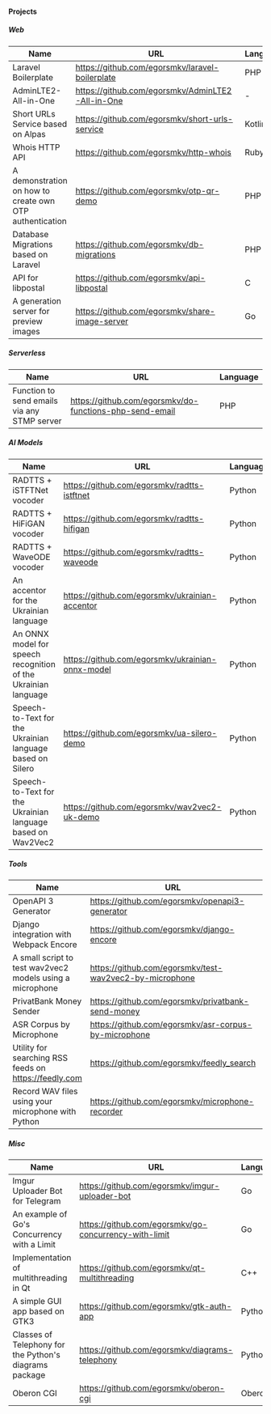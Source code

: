 #### Projects

##### Web

| Name | URL | Language |
|-|-|-|
|Laravel Boilerplate|https://github.com/egorsmkv/laravel-boilerplate|PHP|
|AdminLTE2-All-in-One|https://github.com/egorsmkv/AdminLTE2-All-in-One|-|
|Short URLs Service based on Alpas|https://github.com/egorsmkv/short-urls-service|Kotlin|
|Whois HTTP API|https://github.com/egorsmkv/http-whois|Ruby|
|A demonstration on how to create own OTP authentication|https://github.com/egorsmkv/otp-qr-demo|PHP|
|Database Migrations based on Laravel|https://github.com/egorsmkv/db-migrations|PHP|
|API for libpostal|https://github.com/egorsmkv/api-libpostal|C|
|A generation server for preview images|https://github.com/egorsmkv/share-image-server|Go|

##### Serverless

| Name | URL | Language |
|-|-|-|
|Function to send emails via any STMP server|https://github.com/egorsmkv/do-functions-php-send-email|PHP|

##### AI Models

| Name | URL | Language |
|-|-|-|
|RADTTS + iSTFTNet vocoder|https://github.com/egorsmkv/radtts-istftnet|Python|
|RADTTS + HiFiGAN vocoder|https://github.com/egorsmkv/radtts-hifigan|Python|
|RADTTS + WaveODE vocoder|https://github.com/egorsmkv/radtts-waveode|Python|
|An accentor for the Ukrainian language|https://github.com/egorsmkv/ukrainian-accentor|Python|
|An ONNX model for speech recognition of the Ukrainian language|https://github.com/egorsmkv/ukrainian-onnx-model|Python|
|Speech-to-Text for the Ukrainian language based on Silero|https://github.com/egorsmkv/ua-silero-demo|Python|
|Speech-to-Text for the Ukrainian language based on Wav2Vec2|https://github.com/egorsmkv/wav2vec2-uk-demo|Python|

##### Tools

| Name | URL | Language |
|-|-|-|
|OpenAPI 3 Generator|https://github.com/egorsmkv/openapi3-generator|Python|
|Django integration with Webpack Encore|https://github.com/egorsmkv/django-encore|Python|
|A small script to test wav2vec2 models using a microphone|https://github.com/egorsmkv/test-wav2vec2-by-microphone|Python|
|PrivatBank Money Sender|https://github.com/egorsmkv/privatbank-send-money|Ruby|
|ASR Corpus by Microphone|https://github.com/egorsmkv/asr-corpus-by-microphone|Python|
|Utility for searching RSS feeds on https://feedly.com|https://github.com/egorsmkv/feedly_search|Go|
|Record WAV files using your microphone with Python|https://github.com/egorsmkv/microphone-recorder|Python|

##### Misc

| Name | URL | Language |
|-|-|-|
|Imgur Uploader Bot for Telegram|https://github.com/egorsmkv/imgur-uploader-bot|Go|
|An example of Go's Concurrency with a Limit|https://github.com/egorsmkv/go-concurrency-with-limit|Go|
|Implementation of multithreading in Qt|https://github.com/egorsmkv/qt-multithreading|C++|
|A simple GUI app based on GTK3|https://github.com/egorsmkv/gtk-auth-app|Python|
|Classes of Telephony for the Python's diagrams package|https://github.com/egorsmkv/diagrams-telephony|Python|
|Oberon CGI|https://github.com/egorsmkv/oberon-cgi|Oberon|
